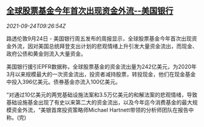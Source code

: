 <!--1632475862000-->
[全球股票基金今年首次出现资金外流--美国银行](https://cn.reuters.com/article/boa-global-stock-funds-outflow-0923-thur-idCNKBS2GK0PG)
------

<div><i>2021-09-24T09:26:54Z</i></div><p>路透伦敦9月24日 - 美国银行周五发布的周报显示，全球股票基金今年首次出现资金外流，因对美国总统拜登支出计划的悲观情绪上升引发大量资金流出，而现金、政府公债和黄金则流入大量资金。</p><p>美国银行援引EPFR数据称，全球股票基金的资金流出量为242亿美元，为2020年3月以来规模最大的一次资金流出，投资者减持股票，转投现金，他们在现金基金中投入396亿美元。债券基金亦流入100亿美元。</p><p>“对通过10亿美元的两党基础设施法案和3.5万亿美元的和解法案的悲观情绪，导致基础设施基金出现了有史以来第二大的资金流出，以及今年迄今消费基金的最大规模资金外流，“美银首席投资策略师Michael Hartnett带领的分析师团队在报告中称。(完)</p>
